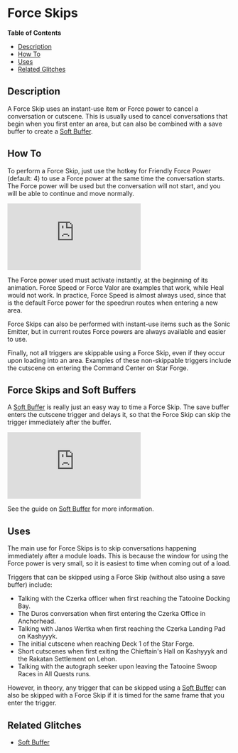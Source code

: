 

# Force Skips

**Table of Contents**
- [Description](#description)
- [How To](#how-to)
- [Uses](#uses)
- [Related Glitches](#related-glitches)

## Description

A Force Skip uses an instant-use item or Force power to cancel a conversation or cutscene.  This is usually used to cancel conversations that begin when you first enter an area, but can also be combined with a save buffer to create a [Soft Buffer](<Save Buffering#soft-buffers>).

## How To

To perform a Force Skip, just use the hotkey for Friendly Force Power (default: 4) to use a Force power at the same time the conversation starts.  The Force power will be used but the conversation will not start, and you will be able to continue and move normally.

<div class="video-container">
    <iframe title="YouTube video player" src="https://www.youtube.com/embed/wNvUvdQ9CM8" frameborder="0"></iframe>
</div>

The Force power used must activate instantly, at the beginning of its animation.  Force Speed or Force Valor are examples that work, while Heal would not work.  In practice, Force Speed is almost always used, since that is the default Force power for the speedrun routes when entering a new area.

Force Skips can also be performed with instant-use items such as the Sonic Emitter, but in current routes Force powers are always available and easier to use.

Finally, not all triggers are skippable using a Force Skip, even if they occur upon loading into an area.  Examples of these non-skippable triggers include the cutscene on entering the Command Center on Star Forge.

## Force Skips and Soft Buffers

A [Soft Buffer](<Save Buffering#soft-buffers>) is really just an easy way to time a Force Skip.  The save buffer enters the cutscene trigger and delays it, so that the Force Skip can skip the trigger immediately after the buffer.

<div class="video-container">
    <iframe title="YouTube video player" src="https://www.youtube.com/embed/wI2d0mIXuC0" frameborder="0"></iframe>
</div>

See the guide on [Soft Buffer](<Save Buffering#soft-buffers>) for more information.

## Uses

The main use for Force Skips is to skip conversations happening immediately after a module loads.  This is because the window for using the Force power is very small, so it is easiest to time when coming out of a load.

Triggers that can be skipped using a Force Skip (without also using a save buffer) include:

- Talking with the Czerka officer when first reaching the Tatooine Docking Bay.
- The Duros conversation when first entering the Czerka Office in Anchorhead.
- Talking with Janos Wertka when first reaching the Czerka Landing Pad on Kashyyyk.
- The initial cutscene when reaching Deck 1 of the Star Forge.
- Short cutscenes when first exiting the Chieftain's Hall on Kashyyyk and the Rakatan Settlement on Lehon.
- Talking with the autograph seeker upon leaving the Tatooine Swoop Races in All Quests runs.

However, in theory, any trigger that can be skipped using a [Soft Buffer](<Save Buffering#soft-buffers>) can also be skipped with a Force Skip if it is timed for the same frame that you enter the trigger.

## Related Glitches

* [Soft Buffer](<Save Buffering#soft-buffers>)

